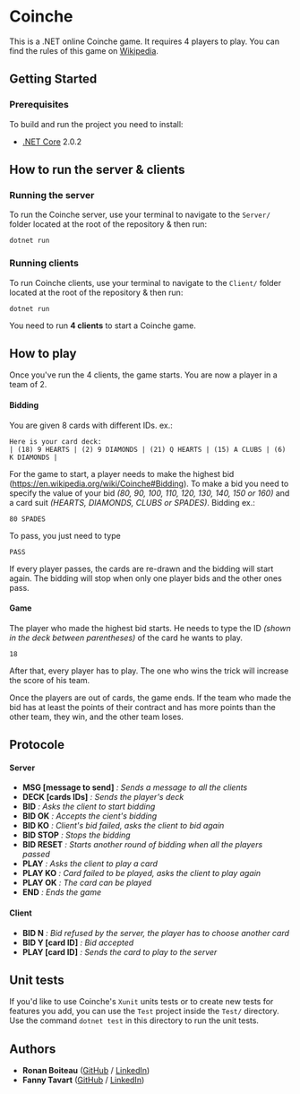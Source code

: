 # Coinche

This is a .NET online Coinche game. It requires 4 players to play. You can find the rules of this game on [Wikipedia](https://en.wikipedia.org/wiki/Coinche).

## Getting Started

### Prerequisites

To build and run the project you need to install:
* [.NET Core](https://www.microsoft.com/net/download/) 2.0.2

## How to run the server & clients

### Running the server

To run the Coinche server, use your terminal to navigate to the `Server/` folder located at the root of the repository & then run:
```
dotnet run
```

### Running clients

To run Coinche clients, use your terminal to navigate to the `Client/` folder located at the root of the repository & then run:
```
dotnet run
```
You need to run **4 clients** to start a Coinche game.

## How to play

Once you've run the 4 clients, the game starts. You are now a player in a team of 2.

#### Bidding

You are given 8 cards with different IDs.
ex.:
```
Here is your card deck:
| (18) 9 HEARTS | (2) 9 DIAMONDS | (21) Q HEARTS | (15) A CLUBS | (6) K DIAMONDS |
```
For the game to start, a player needs to make the highest bid (https://en.wikipedia.org/wiki/Coinche#Bidding).
To make a bid you need to specify the value of your bid *(80, 90, 100, 110, 120, 130, 140, 150 or 160)* and a card suit *(HEARTS, DIAMONDS, CLUBS or SPADES)*.
Bidding ex.:
```
80 SPADES
```
To pass, you just need to type
```
PASS
```
If every player passes, the cards are re-drawn and the bidding will start again.
The bidding will stop when only one player bids and the other ones pass.

#### Game

The player who made the highest bid starts. He needs to type the ID *(shown in the deck between parentheses)* of the card he wants to play.
```
18
```
After that, every player has to play. The one who wins the trick will increase the score of his team.

Once the players are out of cards, the game ends. 
If the team who made the bid has at least the points of their contract and has more points than the other team, they win, and the other team loses.

## Protocole

#### Server

* **MSG [message to send]** *: Sends a message to all the clients*
* **DECK [cards IDs]**  *: Sends the player's deck*
* **BID** *: Asks the client to start bidding*
* **BID OK** *: Accepts the cient's bidding*
* **BID KO** *: Client's bid failed, asks the client to bid again*
* **BID STOP** *: Stops the bidding*
* **BID RESET** *: Starts another round of bidding when all the players passed*
* **PLAY** *: Asks the client to play a card*
* **PLAY KO** *: Card failed to be played, asks the client to play again*
* **PLAY OK** *: The card can be played*
* **END** *: Ends the game*
 
#### Client

* **BID N** *: Bid refused by the server, the player has to choose another card*
* **BID Y [card ID]** *: Bid accepted*
* **PLAY [card ID]** *: Sends the card to play to the server*

## Unit tests

If you'd like to use Coinche's `Xunit` units tests or to create new tests for features you add, you can use the `Test` project inside the `Test/` directory.
Use the command `dotnet test` in this directory to run the unit tests.

## Authors

* **Ronan Boiteau** ([GitHub](https://github.com/ronanboiteau) / [LinkedIn](https://www.linkedin.com/in/ronanboiteau/))
* **Fanny Tavart**  ([GitHub](https://github.com/fannytavart) / [LinkedIn](https://www.linkedin.com/in/fannytavart/))
